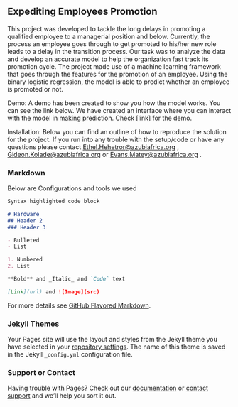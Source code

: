 ## Expediting Employees Promotion

This project was developed to tackle the long delays in promoting a qualified employee to a managerial position and below. Currently, the process an employee goes through to get promoted to his/her new role leads to a delay in the transition process. Our task was to analyze the data and develop an accurate model to help the organization fast track its promotion cycle. The project made use of a machine learning framework that goes through the features for the promotion of an employee. Using the binary logistic regression, the model is able to predict whether an employee is promoted or not.

Demo:
A demo has been created to show you how the model works. You can see the link below. We have created an interface where you can interact with the model in making prediction.
Check [link] for the demo.

Installation:
Below you can find an outline of how to reproduce the solution for the project.
If you run into any trouble with the setup/code or have any questions please contact Ethel.Hehetror@azubiafrica.org , Gideon.Kolade@azubiafrica.org or Evans.Matey@azubiafrica.org .


### Markdown

Below are Configurations and tools we used 

```markdown
Syntax highlighted code block

# Hardware
## Header 2
### Header 3

- Bulleted
- List

1. Numbered
2. List

**Bold** and _Italic_ and `Code` text

[Link](url) and ![Image](src)
```

For more details see [GitHub Flavored Markdown](https://guides.github.com/features/mastering-markdown/).

### Jekyll Themes

Your Pages site will use the layout and styles from the Jekyll theme you have selected in your [repository settings](https://github.com/Allaye/Expediting_Employees_Promotion/settings). The name of this theme is saved in the Jekyll `_config.yml` configuration file.

### Support or Contact

Having trouble with Pages? Check out our [documentation](https://docs.github.com/categories/github-pages-basics/) or [contact support](https://github.com/contact) and we’ll help you sort it out.
